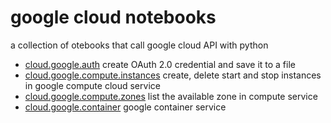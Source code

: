 # google cloud notebooks
a collection of otebooks that call google cloud API with python
- [cloud.google.auth](cloud.google.auth.ipynb) create OAuth 2.0 credential and save it to a file
- [cloud.google.compute.instances](cloud.google.compute.instances.ipynb)  create, delete start and stop instances in google compute cloud service
- [cloud.google.compute.zones](cloud.google.compute.zones.ipynb) list the available zone in compute service
- [cloud.google.container](cloud.google.container.ipynb) google container service
